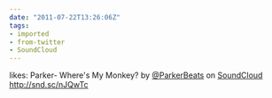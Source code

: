 ```yaml
---
date: "2011-07-22T13:26:06Z"
tags:
- imported
- from-twitter
- SoundCloud
---
```

likes: Parker- Where's My Monkey? by [@ParkerBeats](/twitter/#/ParkerBeats) on [SoundCloud](/tags/SoundCloud) http://snd.sc/nJQwTc
